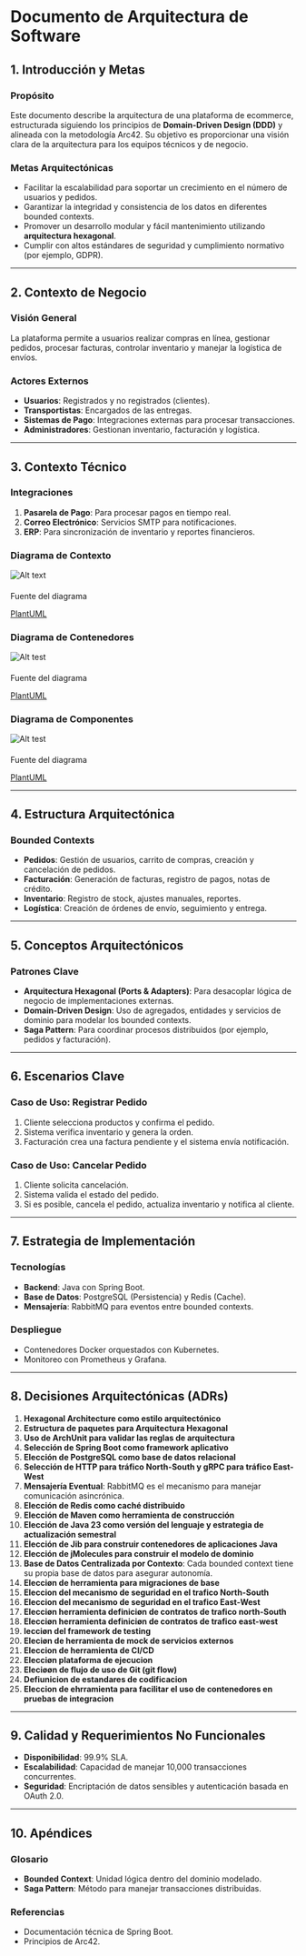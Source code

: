 
# Documento de Arquitectura de Software

## 1. Introducción y Metas
### Propósito
Este documento describe la arquitectura de una plataforma de ecommerce, estructurada siguiendo los principios de **Domain-Driven Design (DDD)** y alineada con la metodología Arc42. Su objetivo es proporcionar una visión clara de la arquitectura para los equipos técnicos y de negocio.

### Metas Arquitectónicas
- Facilitar la escalabilidad para soportar un crecimiento en el número de usuarios y pedidos.
- Garantizar la integridad y consistencia de los datos en diferentes bounded contexts.
- Promover un desarrollo modular y fácil mantenimiento utilizando **arquitectura hexagonal**.
- Cumplir con altos estándares de seguridad y cumplimiento normativo (por ejemplo, GDPR).

---
## 2. Contexto de Negocio
### Visión General
La plataforma permite a usuarios realizar compras en línea, gestionar pedidos, procesar facturas, controlar inventario y manejar la logística de envíos.

### Actores Externos
- **Usuarios**: Registrados y no registrados (clientes).
- **Transportistas**: Encargados de las entregas.
- **Sistemas de Pago**: Integraciones externas para procesar transacciones.
- **Administradores**: Gestionan inventario, facturación y logística.

---
## 3. Contexto Técnico
### Integraciones
1. **Pasarela de Pago**: Para procesar pagos en tiempo real.
2. **Correo Electrónico**: Servicios SMTP para notificaciones.
3. **ERP**: Para sincronización de inventario y reportes financieros.

### Diagrama de Contexto

![Alt text](c4.png)


####

Fuente del diagrama

[PlantUML](https://www.plantuml.com/plantuml/uml/VLN1RjGm4BtdAyoUjbA1Iqy8ePQq8AIAHhkj4AVLuCm6WsC7swbQK3-f9svSzySOnzwi5Q_IqsOyxyqRp_Fqt3emhczbyK8eBliQsTlox7LvjYcrSlZWtXN5zSNNcxlRpUrDjRcy-V9vUL8KJZY9x590Ow05HgYOhjbBLabmiDKc75nntRPeE1P5XSPgjUHI82MViaKPVYtevvtjmGZDVlN81CKCSBVx1unhnIImxi3PWG5c4AJu3OOHUsV0iaVMe7L2AufrM8jQsrUBatr9g5kXX7K6QcsesaNwxSj_Z62gVK-Il9HJjYKDFGaHkx-A2aZTx9ufZKF2J1JATjeC_TpkFuWQFEsLuc0QAk9lGf9CuZROmA1j_MWTjfkh1xVim8912HKqcc1L_FGe7_9KbT4SBRLFtvw7EO5jfuURcB1PDFU22rrgOz3phMF0yuLW47U_UnvYIZknfRueHQ6_IwxLLfWs1XBwzxfNDPZ7vM4WNjlnYIzEs9-2qLy63WCYv132Uc-VDwmAHoFq05_60SUC_T3yR6eSSHHUOUD7IurpK1pbE42BJIzQRpdVTMeJN-NfgDJH0reTa_iXiSYCvfWs5PsYWmiL-izu76kFvWxXu81vrQcBSz6VnjCPoOUaYUW4JIUUr6X94k57JtZhKwpJ_EUyGgdza0I7OmAlnvSs8v3iAp8R39uEDbWdqquT7JBJbnXbFXN52kLXFML-MuMbmqRx4gdjfGFsdNhHHeINc96aObTWgIum34Ap_DmmPIoIsi7ibK1pX2Dx_olaujlqcKVOT3Tcuq-t8yemMvBWnGGH1xFDSYPDfGiuROlQcUL8BtBTTxvDErvbjg6995tF6KCPBJ5Q8UsAKJ8LtlDa7QGRUxgTKr1Ye7mkWrjXicqdg-aSLUt_F_y7)


### Diagrama de Contenedores

![Alt test](c4-contenedores.png)

####

Fuente del diagrama

[PlantUML](https://www.plantuml.com/plantuml/uml/ZLR1Sjis4BthAr2Vv9cqlUJOwKIMdOndb9gndSdqv5c1AmvQ4CikGATEfn_KWq-zzQeVAvQYJAr2LjK9WBZlOVSzBF0c9k3KrdxsZGlMjoMQ7vQllr--VbXIIE02ye-psMhnyyt7-uVxc-BXykRJJ_FpsIovvD5SEgWOQZ0vJW8mO4cCqNnh2Wy9DiIxFwyirJMonTciG8uKvjOxp06lpDboDphBmu-n1NPaVclHkBp6ODFs7p2MWl5WcW6p0GR32Dvz0JOPlM68vibK69EZaDSQB5r9yRkpypqbbBKBBYQ6aZYpBGxdGl-k3yxSZnYIREMLsO1DBODrsxz39l1KRP_pPnOEa3D4Y0rnby_zVfAXGM2lWWMkCebKmaCq6PknWcvlTqynOVrmzNkQDn21qKC15UMmefzAb2m9LC5aCKhw5GcEIGxhXhfA7A55v4Td7Is96GNlhbyGlDtYRdEFs-TkBL1o6sV1EWeejRGKDexhVa7Wz_WNr8OI-6a-A9AX9YG_EpT_p4p-lLXg_XdNYwR98PzmRV98DdABO9CChaNu3NmHaBOtH2TtRndPcf9ojpVD08rx1ma_mvC8NLoRVYO4TmsxK9aBehIhWC20aLNh6l06ZATezWKSGQ-TPIfs1ZkgRBywmjEvIqnKujwSKcHWTccIvEtUVHIEYDuU-F84MszXeHFZJ75T3wxNLCCV_qtaJKnaVvs0Nr7bkeDpXBvwEL4dqa2ngXHD7I35TBcUb-j1c0k8A96Na2WUgLDGJ1NZtOULp1Q-1elTqUySRBLI4qnQdMCsBT4qfPPdYakfewcqHFy_DwMMPZiKIvDfnQR9Ilbwa6t4TBdBjvX3tcE8y0lozXdC8cwVWsKA7VGjhDSklVyWuoNLRN2stttd07r4_vpDRj4F5yjBaxd--YPnVO-HZoHM0lNrC8GlhCKIJTQf3Q8qU5T2YLrkLM_F7aDT15-PFcSUMvyWwooATtUNoG2PJzUfWzhpgqxMTMimaRopBhMo2p2Pz77xb-n7KilDRWzn67hKibPUhctmBoLKNfy8rtOVWr2tvIIEil8ep701Ju6eoevYw9jQC7GD3Xl52b7QIhJirZZL0nICgeNk1AVW-XefF5KJTTXFe8sKwhWy-ZHFeoaJJgMg7odwGJ9UP_qG6KoidnSZTTOm-svHj6llB1YKj6aihljorBAtQ7FI8w6x1uOshmRJ6ft46auuzsrMuscDJiDL69213_LvWw5iQ_yl)


### Diagrama de Componentes

![Alt test](c4-componentes.png)

####

Fuente del diagrama

[PlantUML](https://www.plantuml.com/plantuml/uml/dPRFRkCs4CRlUWes9mVedyiUYs8TnvkwSB6kdMtHKp2c9YvHYbH9obktw0FriAVSUlMBbQGLZyKmNYP0WCWav_jnz8s6V6iT6DSrilf2A2wx6jctapVVJDxSJNJJQeNAVLTLy_6lxp_StisdxsxlbhERxsz7brNbX9F8hWLi33J0VEGn12txYYqaEBZNvZ0tvRffq72igWKQgzM8In6MViak9eUd2__umNPWX6P_TCY47pF0tVu_O5mh9e6rHyslBowhrSuwREwkTATgCBiHpNgbP_0Nb-plYZ7cDwiS28Lcz17NuxRr8R_Wclcdi8ybUd1uc8LDtCDVGQJhDzU20TPltx8TWxeHIbXdeDO6hTzQGe1Mt833Zx3pYkF5ZFM_0c3L6g4sx4hhoBj1wuHMm2HOPhKKNBYkzfZVW0i_gYrh13VQejdwEHrf0KTlVnGNBB0MjRQ1q2yDAVIZpu7t3ogiQkEga1e7OuIBb0HoM1DoD5fAD5xY8Cvex0Jpuy-Jy6lwPmYFoONti9okRWduBEMG0HAY7mYAFy0Mml_v_c4ZU3HRuKRxV0k4bzXgw_CpEzAciIY_68T_OyxHQkRbmMcRAETU_plWhZF0lPU91SSP_x8_uyFzOMameeLDBer-nS267l0Q7-vFzlOiZDpeIMLs5EkJ0OGeT2K1vAsPgQr_3bzouWnDdFT5Ckiq__rf0k8eC324T5_Z2OcU0v8fH2ltfOn17Wmn9TuaaBmpSxqHrWaEYJ5-VFyfJfmtXg7QxZ_5nkKr3MuWyyd8HyZ08qAynYDvZ3x38ui8LcvH4OAS65BA74eOmqFiUZsgrtIeN875478TOfEJPQ6jsnXS_JIF6Da0HmNU_tWSy-IKyQWCQTW_KrhQHCkGr53pJ2hf799cou7KA9xIgDWpCFAk54RL7t3_LDKI9TsnZdUSsTDB5RHIS6gP8Uvn-U3YCWtoCBYK07C6jlj_3zK3uPjub3WDpTmLLYSg1cKq6cgmSLDK6QdKeuFbMkc9a0fILohNf9YS8ZMOOi7ammkAJzzPUXUQIsY00PF-BsaPjB4aA7Fj2MsWneFEkg_3z9P3QcduQKzutw89zR4sUOKeaJ6m7tfXPcbK_xiujsnbP4IINfJFCjMAOldIej4N9fm9fA7Yj3F5crT9-c4kxKGhYcMh_pZumfJJE58gypazrHBPn6VgoFbq4wMtgEgkaVy3)

---
## 4. Estructura Arquitectónica
### Bounded Contexts
- **Pedidos**: Gestión de usuarios, carrito de compras, creación y cancelación de pedidos.
- **Facturación**: Generación de facturas, registro de pagos, notas de crédito.
- **Inventario**: Registro de stock, ajustes manuales, reportes.
- **Logística**: Creación de órdenes de envío, seguimiento y entrega.

---
## 5. Conceptos Arquitectónicos
### Patrones Clave
- **Arquitectura Hexagonal (Ports & Adapters)**: Para desacoplar lógica de negocio de implementaciones externas.
- **Domain-Driven Design**: Uso de agregados, entidades y servicios de dominio para modelar los bounded contexts.
- **Saga Pattern**: Para coordinar procesos distribuidos (por ejemplo, pedidos y facturación).

---
## 6. Escenarios Clave
### Caso de Uso: Registrar Pedido
1. Cliente selecciona productos y confirma el pedido.
2. Sistema verifica inventario y genera la orden.
3. Facturación crea una factura pendiente y el sistema envía notificación.

### Caso de Uso: Cancelar Pedido
1. Cliente solicita cancelación.
2. Sistema valida el estado del pedido.
3. Si es posible, cancela el pedido, actualiza inventario y notifica al cliente.

---
## 7. Estrategia de Implementación
### Tecnologías
- **Backend**: Java con Spring Boot.
- **Base de Datos**: PostgreSQL (Persistencia) y Redis (Cache).
- **Mensajería**: RabbitMQ para eventos entre bounded contexts.

### Despliegue
- Contenedores Docker orquestados con Kubernetes.
- Monitoreo con Prometheus y Grafana.

---
## 8. Decisiones Arquitectónicas (ADRs)
1. **Hexagonal Architecture como estilo arquitectónico**
2. **Estructura de paquetes para Arquitectura Hexagonal**
3. **Uso de ArchUnit para validar las reglas de arquitectura**
4. **Selección de Spring Boot como framework aplicativo**
5. **Elección de PostgreSQL como base de datos relacional**
6. **Selección de HTTP para tráfico North-South y gRPC para tráfico East-West**
7. **Mensajería Eventual**: RabbitMQ es el mecanismo para manejar comunicación asincrónica.
8. **Elección de Redis como caché distribuido**
9. **Elección de Maven como herramienta de construcción**
10. **Elección de Java 23 como versión del lenguaje y estrategia de actualización semestral**
11. **Elección de Jib para construir contenedores de aplicaciones Java**
12. **Elección de jMolecules para construir el modelo de dominio**
13. **Base de Datos Centralizada por Contexto**: Cada bounded context tiene su propia base de datos para asegurar autonomía.
14. **Elecciøn de herramienta para migraciones de base**
15. **Eleccion del mecanismo de seguridad en el trafico North-South**
16. **Eleccion del mecanismo de seguridad en el trafico East-West**
17. **Elecciøn herramienta definiciøn de contratos de trafico north-South**
18. **Elecciøn herramienta definiciøn de contratos de trafico east-west**
19. **lecciøn del framework de testing**
20. **Eleciøn de herramienta de mock de servicios externos**
21. **Eleccion de herramienta de CI/CD**
22. **Elecciøn plataforma de ejecucion**
23. **Eleciøøn de flujo de uso de Git (git flow)**
24. **Defiunicion de estandares de codificacion**
25. **Eleccion de ehrramienta para facilitar el uso de contenedores en pruebas de integracion**


---
## 9. Calidad y Requerimientos No Funcionales
- **Disponibilidad**: 99.9% SLA.
- **Escalabilidad**: Capacidad de manejar 10,000 transacciones concurrentes.
- **Seguridad**: Encriptación de datos sensibles y autenticación basada en OAuth 2.0.

---
## 10. Apéndices
### Glosario
- **Bounded Context**: Unidad lógica dentro del dominio modelado.
- **Saga Pattern**: Método para manejar transacciones distribuidas.

### Referencias
- Documentación técnica de Spring Boot.
- Principios de Arc42.

